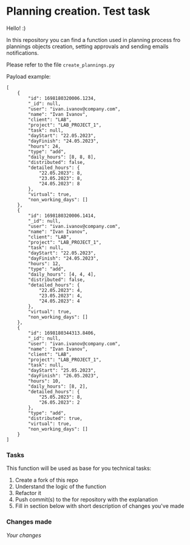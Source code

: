 # Planning creation. Test task

Hello! :)

In this repository you can find a function used in planning process fro plannings objects creation, setting approvals and sending emails notifications.

Please refer to the file `create_plannings.py`

Payload example:

```
[
    {
        "id": 1698180320006.1234,
        "_id": null,
        "user": "ivan.ivanov@company.com",
        "name": "Ivan Ivanov",
        "client": "LAB",
        "project": "LAB_PROJECT_1",
        "task": null,
        "dayStart": "22.05.2023",
        "dayFinish": "24.05.2023",
        "hours": 24,
        "type": "add",
        "daily_hours": [8, 8, 8],
        "distributed": false,
        "detailed_hours": {
            "22.05.2023": 8,
            "23.05.2023": 8,
            "24.05.2023": 8
        },
        "virtual": true,
        "non_working_days": []
    },
    {
        "id": 1698180320006.1414,
        "_id": null,
        "user": "ivan.ivanov@company.com",
        "name": "Ivan Ivanov",
        "client": "LAB",
        "project": "LAB_PROJECT_1",
        "task": null,
        "dayStart": "22.05.2023",
        "dayFinish": "24.05.2023",
        "hours": 12,
        "type": "add",
        "daily_hours": [4, 4, 4],
        "distributed": false,
        "detailed_hours": {
            "22.05.2023": 4,
            "23.05.2023": 4,
            "24.05.2023": 4
        },
        "virtual": true,
        "non_working_days": []
    },
    {
        "id": 1698180344313.8406,
        "_id": null,
        "user": "ivan.ivanov@company.com",
        "name": "Ivan Ivanov",
        "client": "LAB",
        "project": "LAB_PROJECT_1",
        "task": null,
        "dayStart": "25.05.2023",
        "dayFinish": "26.05.2023",
        "hours": 10,
        "daily_hours": [8, 2],
        "detailed_hours": {
            "25.05.2023": 8,
            "26.05.2023": 2
        },
        "type": "add",
        "distributed": true,
        "virtual": true,
        "non_working_days": []
    }
]

```


### Tasks

This function will be used as base for you technical tasks:
1. Create a fork of this repo
2. Understand the logic of the function
3. Refactor it
4. Push commit(s) to the for repository with the explanation
5. Fill in section below with short description of changes you've made


### Changes made

_Your changes_